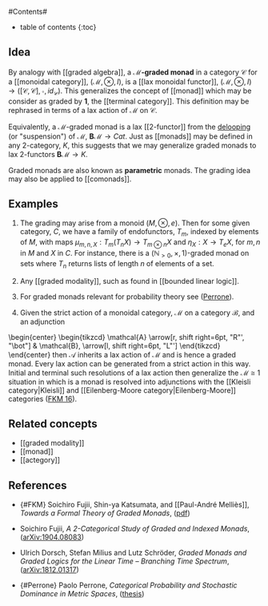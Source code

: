 #Contents#
* table of contents
{:toc}

## Idea

By analogy with [[graded algebra]], a **$\mathcal{M}$-graded monad** in a category $\mathcal{C}$ for a [[monoidal category]], $(\mathcal{M}, \otimes, I)$, is a [[lax monoidal functor]], $(\mathcal{M}, \otimes, I) \to ([\mathcal{C}, \mathcal{C}], \circ, id_{\mathcal{C}})$. This generalizes the concept of [[monad]] which may be consider as graded by $\mathbf{1}$, the [[terminal category]]. This definition may be rephrased in terms of a lax action of $\mathcal{M}$ on $\mathcal{C}$.

Equivalently, a $\mathcal{M}$-graded monad is a lax [[2-functor]] from the [delooping](https://ncatlab.org/nlab/show/delooping#deloopings_of_higher_categorical_structures) (or "suspension") of $\mathcal{M}$, $\mathbf{B} \mathcal{M} \to Cat$. Just as [[monads]] may be defined in any 2-category, $K$, this suggests that we may generalize graded monads to lax 2-functors $\mathbf{B} \mathcal{M} \to K$.

Graded monads are also known as **parametric** monads. The grading idea may also be applied to [[comonads]].

## Examples

1. The grading may arise from a monoid $(M, \otimes, e)$. Then for some given category, $C$, we have a family of endofunctors, $T_m$, indexed by elements of $M$, with maps $\mu_{m, n, X}: T_m(T_n X) \to T_{m \otimes n} X$ and $\eta_{X}: X \to T_{e} X$, for $m, n$ in $M$ and $X$ in $C$. For instance, there is a $(\mathbb{N}_{\gt 0}, \times, 1)$-graded monad on sets where $T_n$ returns lists of length $n$ of elements of a set. 

1. Any [[graded modality]], such as found in [[bounded linear logic]].

1. For graded monads relevant for probability theory see ([Perrone](#Perrone)).

1. Given the strict action of a monoidal category, $\mathcal{M}$ on a category $\mathcal{B}$, and an adjunction

\begin{center}
  \begin{tikzcd}
    \mathcal{A}
     \arrow[r, shift right=6pt, "R"', "\bot"]
    & 
    \mathcal{B},
     \arrow[l, shift right=6pt, "L"']
  \end{tikzcd}
\end{center}
then $\mathcal{A}$ inherits a lax action of $\mathcal{M}$ and is hence a graded monad. Every lax action can be generated from a strict action in this way. Initial and terminal such resolutions of a lax action then generalize the $\mathcal{M} \cong 1$ situation in which is a monad is resolved into adjunctions with the [[Kleisli category|Kleisli]] and [[Eilenberg-Moore category|Eilenberg-Moore]] categories ([FKM 16](#FKM)).

## Related concepts

* [[graded modality]]
* [[monad]]
* [[actegory]]

## References 

* {#FKM} Soichiro Fujii, Shin-ya Katsumata, and [[Paul-André Melliès]], _Towards a Formal Theory of Graded Monads_, ([pdf](https://www.irif.fr/~mellies/papers/fossacs2016-final-paper.pdf))

* Soichiro Fujii, _A 2-Categorical Study of Graded and Indexed Monads_, ([arXiv:1904.08083](https://arxiv.org/abs/1904.08083))

* Ulrich Dorsch, Stefan Milius and Lutz Schröder, _Graded Monads and Graded Logics for the Linear Time – Branching Time Spectrum_, ([arXiv:1812.01317](https://arxiv.org/abs/1812.01317))

* {#Perrone} Paolo Perrone, _Categorical Probability and Stochastic Dominance in Metric Spaces_, ([thesis](https://personal-homepages.mis.mpg.de/perrone/phdthesis.pdf))